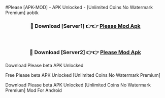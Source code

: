 #Please [APK-MOD] - APK Unlocked - [Unlimited Coins No Watermark Premium] aobtk



<div align="center">

<h3>🔴 Download [Server1] 👉👉 <a href="https://momento.my/?title=Please">Please Mod Apk</a></h3><br>

<h3>🔴 Download [Server2] 👉👉 <a href="https://momento.my/?title=Please">Please Mod Apk</a></h3>
</div>



Download Please beta APK Unlocked

Free Please beta APK Unlocked [Unlimited Coins No Watermark Premium]

Download Please beta APK Unlocked [Unlimited Coins No Watermark Premium] Mod For Android
